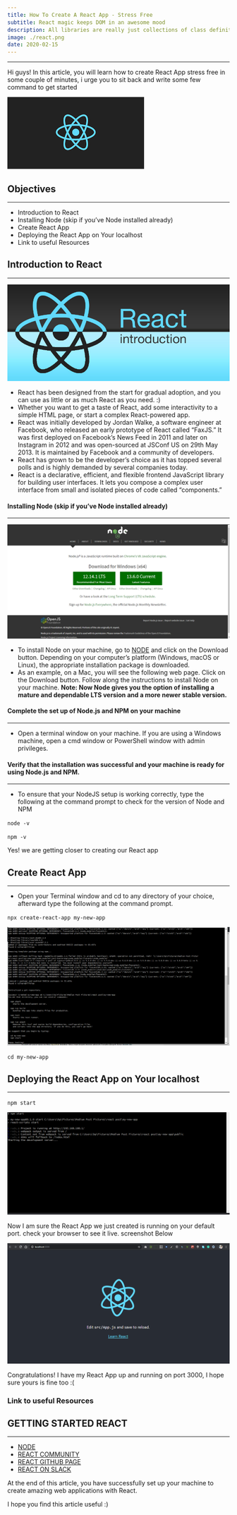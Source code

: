 ```yaml
---
title: How To Create A React App - Stress Free
subtitle: React magic keeps DOM in an awesome mood
description: All libraries are really just collections of class definitions, and when you call a method from a library, you remain in control. On the other hand, frameworks specify the control flow so they actually call your code. In a certain way, frameworks are meant to solve structural and architectural problems, which is not what React does
image: ./react.png
date: 2020-02-15
---
```


---

Hi guys! In this article, you will learn how to create React App stress free in some couple of minutes, i urge you to sit back and write some few command to get started

![React](./react.png)

## Objectives

---

- Introduction to React
- Installing Node (skip if you’ve Node installed already)
- Create React App
- Deploying the React App on Your localhost
- Link to useful Resources

## Introduction to React

---

![ReactIntroduction](./react-introduction-pic.jpg)

- React has been designed from the start for gradual adoption, and you can use as little or as much React as you need. :)
- Whether you want to get a taste of React, add some interactivity to a simple HTML page, or start a complex React-powered app.
- React was initially developed by Jordan Walke, a software engineer at Facebook, who released an early prototype of React called “FaxJS.” It was first deployed on Facebook’s News Feed in 2011 and later on Instagram in 2012 and was open-sourced at JSConf US on 29th May 2013. It is maintained by Facebook and a community of developers.
- React has grown to be the developer’s choice as it has topped several polls and is highly demanded by several companies today.
- React is a declarative, efficient, and flexible frontend JavaScript library for building user interfaces. It lets you compose a complex user interface from small and isolated pieces of code called “components.”

#### Installing Node (skip if you’ve Node installed already)

---

![node](./node.png)

- To install Node on your machine, go to [NODE](https://nodejs.org/en/ 'Node Homepage') and click on the Download button. Depending on your computer’s platform (Windows, macOS or Linux), the appropriate installation package is downloaded.
- As an example, on a Mac, you will see the following web page. Click on the Download button. Follow along the instructions to install Node on your machine.
  **Note: Now Node gives you the option of installing a mature and dependable LTS version and a more newer stable version.**

#### Complete the set up of Node.js and NPM on your machine

---

- Open a terminal window on your machine. If you are using a Windows machine, open a cmd window or PowerShell window with admin privileges.

#### Verify that the installation was successful and your machine is ready for using Node.js and NPM.

---

- To ensure that your NodeJS setup is working correctly, type the following at the command prompt to check for the version of Node and NPM

`node -v`

`npm -v`

Yes! we are getting closer to creating our React app

## Create React App

---

- Open your Terminal window and cd to any directory of your choice, afterward type the following at the command prompt.

`npx create-react-app my-new-app`

![node](./create.png)

`cd my-new-app`

## Deploying the React App on Your localhost

---

`npm start`

![node](./start.png)

Now I am sure the React App we just created is running on your default port. check your browser to see it live. screenshot Below

![node](./siteIsLive.png)

Congratulations! I have my React App up and running on port 3000, I hope sure yours is fine too :(

### Link to useful Resources

## GETTING STARTED REACT

---

- [NODE](https://nodejs.org/en/ 'Node Homepage')
- [REACT COMMUNITY](https://reactjs.org/community/support.html 'React Community')
- [REACT GITHUB PAGE](https://github.com/facebook/react 'React Github')
- [REACT ON SLACK](https://slack.reactjsnews.com/ 'React Slack')

At the end of this article, you have successfully set up your machine to create amazing web applications with React.

I hope you find this article useful :)
